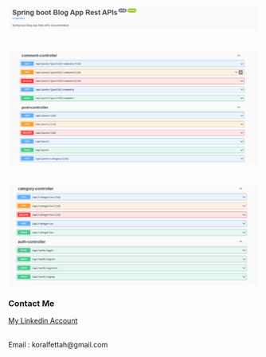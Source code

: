 

<img src="src/main/resources/static/images/header.png" alt="header"/>
<h1></h1>

<img src="src/main/resources/static/images/controllers1.png" alt="controllers1"/>

<h1></h1>
<img src="src/main/resources/static/images/controllers2.png" alt="controllers2"/>


<h3>Contact Me</h3>

<a href="https://www.linkedin.com/in/muhammet-fettah-koral-839910281/">My Linkedin Account</a>
<br/><br/>
<p>Email : koralfettah@gmail.com </p>